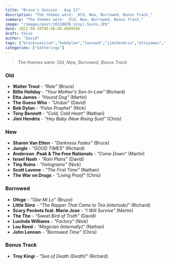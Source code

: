 ```yaml
---
title: "Bruce's Session - Aug 22"
description: "The themes were: _Old, New, Borrowed, Bonus Track_"
summary: "The themes were: _Old, New, Borrowed, Bonus Track_"
image: "/images/post/20220830_Vinyl.Sucks.JPG"
date: 2022-08-30T00:00:00.0000000
draft: false
author: "David"
tags: ["brucessession","bobdylan","loureed","jimihendrix","ettajames","lucindawilliams","johnlennon","thewarondrugs","tinyruins","troykingi","tonybennett","thethe","israelnash","littlesimz","sharonvanetten","ofege","jungle","waltertrout","theguesswho","scottlavene","billieholiday","scarypocketsfeatmariojose","andersonpaakandthefreenationals"]
categories: ["Gatherings"]
---
```

> The themes were: _Old, New, Borrowed, Bonus Track_
### Old
- **Walter Trout** - _"Ride"_ (Bruce)
- **Billie Holiday** - _"Your Mother's Son-In-Law"_ (Richard)
- **Etta James** - _"Hound Dog"_ (Martin)
- **The Guess Who** - _"Undun"_ (David)
- **Bob Dylan** - _"False Prophet"_ (Nick)
- **Tony Bennett** - _"Cold, Cold Heart"_ (Nathan)
- **Jimi Hendrix** - _"Hey Baby (New Rising Sun)"_ (Chris)
### New
- **Sharon Van Etten** - _"Darkness Fades"_ (Bruce)
- **Jungle** - _"GOOD TIMES"_ (Richard)
- **Anderson .Paak & The Free Nationals** - _"Come Down"_ (Martin)
- **Israel Nash** - _"Rain Plans"_ (David)
- **Tiny Ruins** - _"Holograms"_ (Nick)
- **Scott Lavene** - _"The First Time"_ (Nathan)
- **The War on Drugs** - _"Living Proof"_ (Chris)
### Borrowed
- **Ofege** - _"Gbe Mi Lo"_ (Bruce)
- **Little Simz** - _"The Rapper That Came to Tea (interlude)"_ (Richard)
- **Scary Pockets feat. Mario Jose** - _"I Will Survive"_ (Martin)
- **The The** - _"Sweet Bird of Truth"_ (David)
- **Lucinda Williams** - _"Factory"_ (Nick)
- **Lou Reed** - _"Magician (Internally)"_ (Nathan)
- **John Lennon** - _"Borrowed Time"_ (Chris)
### Bonus Track
- **Troy Kingi** - _"Sea of Death (Death)"_ (Richard)
